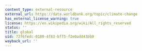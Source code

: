 ```yaml
---
content_type: external-resource
external_url: https://data.worldbank.org/topic/climate-change
has_external_license_warning: true
license: https://en.wikipedia.org/wiki/All_rights_reserved
status: ''
title: global
uid: 72f6fedc-0180-4f83-bff5-f2e0add43bb9
wayback_url: ''
---
```

